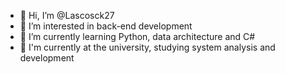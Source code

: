 - 👋 Hi, I’m @Lascosck27
- 👀 I’m interested in back-end development
- 🌱 I’m currently learning Python, data architecture and C#
- 📖 I'm currently at the university, studying system analysis and development
